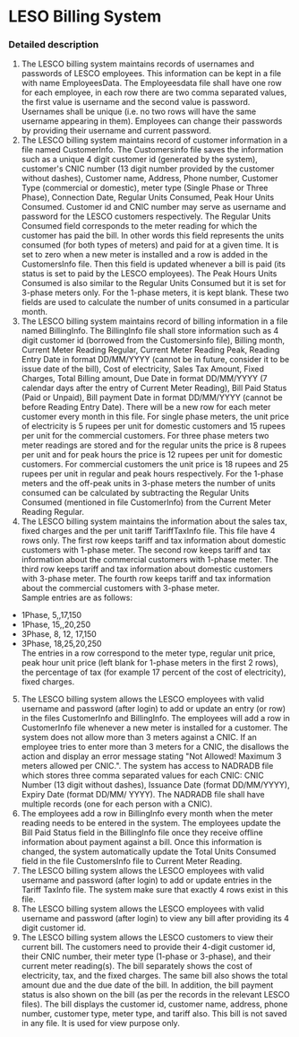 # LESO Billing System
### Detailed description
1. The LESCO billing system maintains records of usernames and passwords of LESCO employees. This information can be kept in a file with name EmployeesData. The Employeesdata file shall have one row for each employee, in each row there are two comma separated values, the first value is username and the second value is password. Usernames shall be unique (i.e. no two rows will have the same username appearing in them). Employees can change their passwords by providing their username and current password.
2. The LESCO billing system maintains record of customer information in a file named CustomerInfo. The Customersinfo file saves the information such as a unique 4 digit customer id (generated by the system), customer's CNIC number (13 digit number provided by the customer without dashes), Customer name, Address, Phone number, Customer Type (commercial or domestic), meter type (Single Phase or Three Phase), Connection Date, Regular Units Consumed, Peak Hour Units Consumed. Customer id and CNIC number may serve as username and password for the LESCO customers respectively. The Regular Units Consumed field corresponds to the meter reading for which the customer has paid the bill. In other words this field represents the units consumed (for both types of meters) and paid for at a given time. It is set to zero when a new meter is installed and a row is added in the CustomersInfo file. Then this field is updated whenever a bill is paid (its status is set to paid by the LESCO employees). The Peak Hours Units Consumed is also similar to the Regular Units Consumed but it is set for 3-phase meters only. For the 1-phase meters, it is kept blank. These two fields are used to calculate the number of units consumed in a particular month.
3. The LESCO billing system maintains record of billing information in a file named BillingInfo. The BillingInfo file shall store information such as 4 digit customer id (borrowed from the Customersinfo file), Billing month, Current Meter Reading Regular, Current Meter Reading Peak, Reading Entry Date in format DD/MM/YYYY (cannot be in future, consider it to be issue date of the bill), Cost of electricity, Sales Tax Amount, Fixed Charges, Total Billing amount, Due Date in format DD/MM/YYYY (7 calendar days after the entry of Current Meter Reading), Bill Paid Status (Paid or Unpaid), Bill payment Date in format DD/MM/YYYY (cannot be before Reading Entry Date). There will be a new row for each meter customer every month in this file. For single phase meters, the unit price of electricity is 5 rupees per unit for domestic customers and 15 rupees per unit for the commercial customers. For three phase meters two meter readings are stored and for the regular units the price is 8 rupees per unit and for peak hours the price is 12 rupees per unit for domestic customers. For commercial customers the unit price is 18 rupees and 25 rupees per unit in regular and peak hours respectively. For the 1-phase meters and the off-peak units in 3-phase meters the number of units consumed can be calculated by subtracting the Regular Units Consumed (mentioned in file CustomerInfo) from the Current Meter Reading Regular.
4. The LESCO billing system maintains the information about the sales tax, fixed charges and the per unit tariff TariffTaxInfo file. This file have 4 rows only. The first row keeps tariff and tax information about domestic customers with 1-phase meter. The second row keeps tariff and tax information about the commercial customers with 1-phase meter. The third row keeps tariff and tax information about domestic customers with 3-phase meter. The fourth row keeps tariff and tax information about the commercial customers with 3-phase meter.<br>Sample entries are as follows:
  - 1Phase, 5,,17,150
  - 1Phase, 15,,20,250
  - 3Phase, 8, 12, 17,150
  - 3Phase, 18,25,20,250
<br> The entries in a row correspond to the meter type, regular unit price, peak hour unit price (left blank for 1-phase meters in the first 2 rows), the percentage of tax (for example 17 percent of the cost of electricity), fixed charges.
5. The LESCO billing system allows the LESCO employees with valid username and password (after login) to add or update an entry (or row) in the files CustomerInfo and BillingInfo. The employees will add a row in CustomerInfo file whenever a new meter is installed for a customer. The system does not allow more than 3 meters against a CNIC. If an employee tries to enter more than 3 meters for a CNIC, the disallows the action and display an error message stating "Not Allowed! Maximum 3 meters allowed per CNIC.". The system has access to NADRADB file which stores three comma separated values for each CNIC: CNIC Number (13 digit without dashes), Issuance Date (format DD/MM/YYYY), Expiry Date (format DD/MM/ YYYY). The NADRADB file shall have multiple records (one for each person with a CNIC).
6. The employees add a row in BillingInfo every month when the meter reading needs to be entered in the system. The employees update the Bill Paid Status field in the BillingInfo file once they receive offline information about payment against a bill. Once this information is changed, the system automatically update the Total Units Consumed field in the file CustomersInfo file to Current Meter Reading.
7. The LESCO billing system allows the LESCO employees with valid username and password (after login) to add or update entries in the Tariff TaxInfo file. The system make sure that exactly 4 rows exist in this file.
8. The LESCO billing system allows the LESCO employees with valid username and password (after login) to view any bill after providing its 4 digit customer id.
9. The LESCO billing system allows the LESCO customers to view their current bill. The customers need to provide their 4-digit customer id, their CNIC number, their meter type (1-phase or 3-phase), and their current meter reading(s). The bill separately shows the cost of electricity, tax, and the fixed charges. The same bill also shows the total amount due and the due date of the bill. In addition, the bill payment status is also shown on the bill (as per the records in the relevant LESCO files). The bill displays the customer id, customer name, address, phone number, customer type, meter type, and tariff also. This bill is not saved in any file. It is used for view purpose only.
